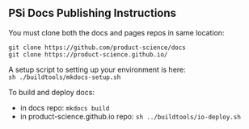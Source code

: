 ## PSi Docs Publishing Instructions

You must clone both the docs and pages repos in same location:  

`git clone https://github.com/product-science/docs`  
`git clone https://product-science.github.io/`  

A setup script to setting up your environment is here:  
`sh ./buildtools/mkdocs-setup.sh`

To build and deploy docs:
* in docs repo: `mkdocs build`
* in product-science.github.io repo: `sh ../buildtools/io-deploy.sh`